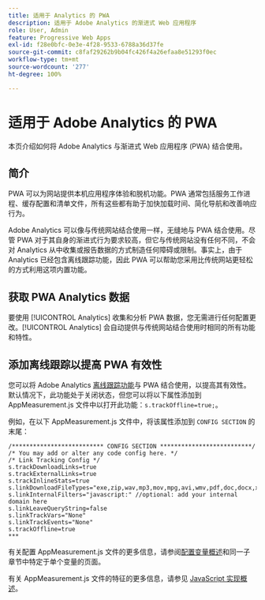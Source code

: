 ```yaml
---
title: 适用于 Analytics 的 PWA
description: 适用于 Adobe Analytics 的渐进式 Web 应用程序
role: User, Admin
feature: Progressive Web Apps
exl-id: f28e0bfc-0e3e-4f28-9533-6788a36d37fe
source-git-commit: c8faf29262b9b04fc426f4a26efaa8e51293f0ec
workflow-type: tm+mt
source-wordcount: '277'
ht-degree: 100%

---
```


# 适用于 Adobe Analytics 的 PWA

本页介绍如何将 Adobe Analytics 与渐进式 Web 应用程序 (PWA) 结合使用。

## 简介

PWA 可以为网站提供本机应用程序体验和脱机功能。PWA 通常包括服务工作进程、缓存配置和清单文件，所有这些都有助于加快加载时间、简化导航和改善响应行为。

Adobe Analytics 可以像与传统网站结合使用一样，无缝地与 PWA 结合使用。尽管 PWA 对于其自身的渐进式行为要求较高，但它与传统网站没有任何不同，不会对 Analytics 从中收集或报告数据的方式制造任何障碍或限制。事实上，由于 Analytics 已经包含离线跟踪功能，因此 PWA 可以帮助您采用比传统网站更轻松的方式利用这项内置功能。

## 获取 PWA Analytics 数据

要使用 [!UICONTROL Analytics] 收集和分析 PWA 数据，您无需进行任何配置更改。[!UICONTROL Analytics] 会自动提供与传统网站结合使用时相同的所有功能和特性。

## 添加离线跟踪以提高 PWA 有效性

您可以将 Adobe Analytics [离线跟踪功能](/help/implement/vars/config-vars/trackoffline.md)与 PWA 结合使用，以提高其有效性。默认情况下，此功能处于关闭状态，但您可以将以下属性添加到 AppMeasurement.js 文件中以打开此功能：`s.trackOffline=true;`。

例如，在以下 AppMeasurement.js 文件中，将该属性添加到 `CONFIG SECTION` 的末尾：

```
/************************** CONFIG SECTION **************************/ 
/* You may add or alter any code config here. */ 
/* Link Tracking Config */ 
s.trackDownloadLinks=true 
s.trackExternalLinks=true 
s.trackInlineStats=true 
s.linkDownloadFileTypes="exe,zip,wav,mp3,mov,mpg,avi,wmv,pdf,doc,docx,xls,xlsx,ppt,pptx" 
s.linkInternalFilters="javascript:" //optional: add your internal domain here 
s.linkLeaveQueryString=false 
s.linkTrackVars="None" 
s.linkTrackEvents="None" 
s.trackOffline=true
*** 
```

有关配置 AppMeasurement.js 文件的更多信息，请参阅[配置变量概述](/help/implement/vars/config-vars/configuration-variables.md)和同一子章节中特定于单个变量的页面。

有关 AppMeasurement.js 文件的特征的更多信息，请参见 [JavaScript 实现概述](/help/implement/js/overview.md)。
